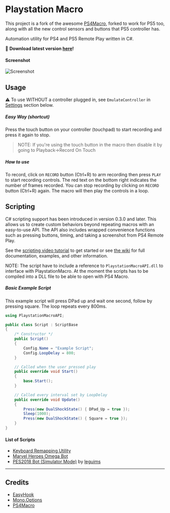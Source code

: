 # Playstation Macro

This project is a fork of the awesome [PS4Macro](https://github.com/komefai/PS4Macro), forked to work for PS5 too, along with all the new control sensors and buttons that PS5 controller has.

Automation utility for PS4 and PS5 Remote Play written in C#.

🔔 **Download latest version [here](https://github.com/komefai/PlaystationMacro/releases)!**

#### Screenshot

![Screenshot](https://raw.githubusercontent.com/komefai/PlaystationMacro/master/_resources/Screenshot_0_5_2.png)

## Usage

⚠️ To use WITHOUT a controller plugged in, see `EmulateController` in [Settings](https://github.com/komefai/PlaystationMacro#settings) section below.

##### Easy Way (shortcut)

Press the touch button on your controller (touchpad) to start recording and press it again to stop.

> NOTE: If you're using the touch button in the macro then disable it by going to Playback->Record On Touch

##### How to use

To record, click on `RECORD` button (Ctrl+R) to arm recording then press `PLAY` to start recording controls. The red text on the bottom right indicates the number of frames recorded. You can stop recording by clicking on `RECORD` button (Ctrl+R) again. The macro will then play the controls in a loop.

## Scripting

C# scripting support has been introduced in version 0.3.0 and later. This allows us to create custom behaviors beyond repeating macros with an easy-to-use API. The API also includes wrapped convenience functions such as pressing buttons, timing, and taking a screenshot from PS4 Remote Play. 

See the [scripting video tutorial](https://youtu.be/daCb97rbimA) to get started or see [the wiki](https://github.com/komefai/PlaystationMacro/wiki) for full documentation, examples, and other information.

NOTE: The script have to include a reference to `PlaystationMacroAPI.dll` to interface with PlaystationMacro. At the moment the scripts has to be compiled into a DLL file to be able to open with PS4 Macro.

##### Basic Example Script

This example script will press DPad up and wait one second, follow by pressing square. The loop repeats every 800ms.

```csharp
using PlaystationMacroAPI;

public class Script : ScriptBase
{
    /* Constructor */
    public Script()
    {
        Config.Name = "Example Script";
        Config.LoopDelay = 800;
    }

    // Called when the user pressed play
    public override void Start()
    {
        base.Start();
    }

    // Called every interval set by LoopDelay
    public override void Update()
    {
        Press(new DualShockState() { DPad_Up = true });
        Sleep(1000);
        Press(new DualShockState() { Square = true });
    }
}
```

#### List of Scripts

- [Keyboard Remapping Utility](https://github.com/komefai/PlaystationMacro.Remote)
- [Marvel Heroes Omega Bot](https://github.com/komefai/PlaystationMacro.MarvelHeroesOmega)
- [PES2018 Bot (Simulator Mode)](https://github.com/leguims/PlaystationMacro.PES2018Lite) by [leguims](https://github.com/leguims)

---

## Credits

- [EasyHook](https://easyhook.github.io/)
- [Mono.Options](https://www.nuget.org/packages/Mono.Options/)
- [PS4Macro](https://github.com/komefai/PS4Macro)
